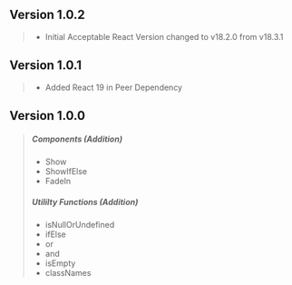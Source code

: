 ## Version 1.0.2

> - Initial Acceptable React Version changed to v18.2.0 from v18.3.1

## Version 1.0.1

> - Added React 19 in Peer Dependency

## Version 1.0.0

> ##### Components (Addition)
>
> - Show
> - ShowIfElse
> - FadeIn
>
> ##### Utililty Functions (Addition)
>
> - isNullOrUndefined
> - ifElse
> - or
> - and
> - isEmpty
> - classNames
